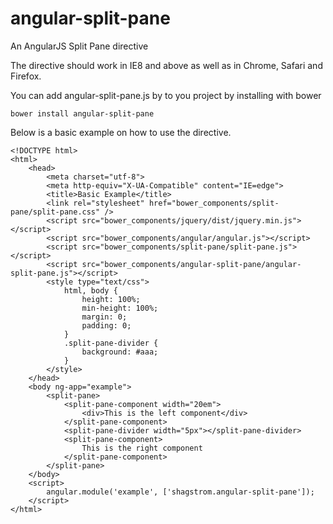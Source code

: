 angular-split-pane
==================

An AngularJS Split Pane directive

The directive should work in IE8 and above as well as in Chrome, Safari and Firefox.

You can add angular-split-pane.js by to you project by installing with bower

    bower install angular-split-pane

Below is a basic example on how to use the directive. 

    <!DOCTYPE html>
    <html>
        <head>
            <meta charset="utf-8">
            <meta http-equiv="X-UA-Compatible" content="IE=edge">
            <title>Basic Example</title>
            <link rel="stylesheet" href="bower_components/split-pane/split-pane.css" />
            <script src="bower_components/jquery/dist/jquery.min.js"></script>
            <script src="bower_components/angular/angular.js"></script>
            <script src="bower_components/split-pane/split-pane.js"></script>
            <script src="bower_components/angular-split-pane/angular-split-pane.js"></script>
            <style type="text/css">
                html, body {
                    height: 100%;
                    min-height: 100%;
                    margin: 0;
                    padding: 0;
                }
                .split-pane-divider {
                    background: #aaa;
                }
            </style>
        </head>
        <body ng-app="example">
            <split-pane>
                <split-pane-component width="20em">
                    <div>This is the left component</div>
                </split-pane-component>
                <split-pane-divider width="5px"></split-pane-divider>
                <split-pane-component>
                    This is the right component
                </split-pane-component>
            </split-pane>
        </body>
        <script>
            angular.module('example', ['shagstrom.angular-split-pane']);
        </script>
    </html>
